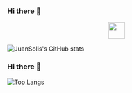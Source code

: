 
### Hi there 👋
<p align="center">
<a href="https://www.linkedin.com/in/juansolisds/" target="_blank">
    <img align="center" src="https://cdn-icons-png.flaticon.com/512/2111/2111368.png" height="38px" width="38px" />
 </a>
</p>


![JuanSolis's GitHub stats](https://github-readme-stats.vercel.app/api?username=juansolisctj13&show_icons=true&theme=radical)

### Hi there 👋
[![Top Langs](https://github-readme-stats.vercel.app/api/top-langs/?username=juansolisctj13&layout=compact)](https://github.com/juansolisctj13/github-readme-stats)


<!--
**JuanSolisCTJ13/juansolisctj13** is a ✨ _special_ ✨ repository because its `README.md` (this file) appears on your GitHub profile.

Here are some ideas to get you started:

- 🔭 I’m currently working on ...
- 🌱 I’m currently learning ...
- 👯 I’m looking to collaborate on ...
- 🤔 I’m looking for help with ...
- 💬 Ask me about ...
- 📫 How to reach me: ...
- 😄 Pronouns: ...
- ⚡ Fun fact: ...
-->
<!--
[![GitHub Header JuanSolisCTJ13](https://raw.githubusercontent.com/JuanSolisCTJ13/JuanSolisCTJ13/main/assets/github-banner.gif)](http://www.linkedin.com/in/juansolisds/)
-->
